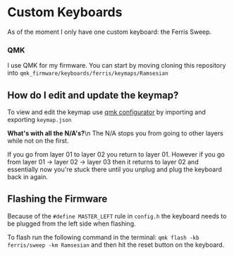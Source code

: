 Custom Keyboards
================

As of the moment I only have one custom keyboard: the Ferris Sweep. 


### QMK
I use QMK for my firmware. You can start by moving cloning this repository into `qmk_firmware/keyboards/ferris/keymaps/Ramsesian` 

How do I edit and update the keymap?
------------------------------------

To view and edit the keymap use [qmk configurator](https://config.qmk.fm) by importing and exporting `keymap.json`

**What's with all the N/A's?**\n
The N/A stops you from going to other layers while not on the first. 

If you go from layer 01 to layer 02 you return to layer 01. However if you go from layer 01 -> layer 02 -> layer 03 then it returns to layer 02 and essentially now you're stuck there until you unplug and plug the keyboard back in again.

Flashing the Firmware
---------------------
Because of the `#define MASTER_LEFT` rule in `config.h` the keyboard needs to be plugged from the left side when flashing.

To flash run the following command in the terminal: `qmk flash -kb ferris/sweep -km Ramsesian` and then hit the reset button on the keyboard.
